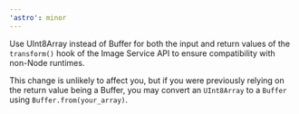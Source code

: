 ```yaml
---
'astro': minor
---
```


Use UInt8Array instead of Buffer for both the input and return values of the `transform()` hook of the Image Service API to ensure compatibility with non-Node runtimes.

This change is unlikely to affect you, but if you were previously relying on the return value being a Buffer, you may convert an `UInt8Array` to a `Buffer` using `Buffer.from(your_array)`.
